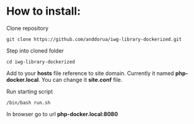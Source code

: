 How to install:
===============

Clone repository
```
git clone https://github.com/anddorua/iwg-library-dockerized.git
```

Step into cloned folder
```
cd iwg-library-dockerized
```

Add to your **hosts** file reference to site domain. 
Currently it named **php-docker.local**. You can change it **site.conf** file.
 
Run starting script
```
/bin/bash run.sh
```

In browser go to url **php-docker.local:8080**

